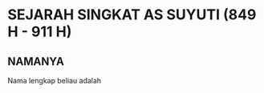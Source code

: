 

SEJARAH SINGKAT AS SUYUTI (849 H - 911 H)
=========================================

NAMANYA
-------

Nama lengkap beliau adalah
